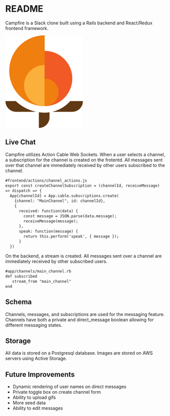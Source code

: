 # README

Campfire is a Slack clone built using a Rails backend and React/Redux frontend framework.

![Alt text](app/assets/images/campfire-logo.png?s=50)

## Live Chat

Campfire utilizes Action Cable Web Sockets. When a user selects a channel, a subscription for the channel is created on the frotentd. All messages sent over that channel are immediately received by other users subscribed to the channel.

```
#frontend/actions/channel_actions.js
export const createChannelSubscription = (channelId, receiveMessage) => dispatch => {
  App[channelId] = App.cable.subscriptions.create(
    {channel: "MainChannel", id: channelId},
    {
      received: function(data) {
        const message = JSON.parse(data.message);
        receiveMessage(message);
      },
      speak: function(message) {
        return this.perform('speak', { message });
      }
  })
 ```
 
 On the backend, a stream is created. All messages sent over a channel are immediately received by other subscribed users.
 
 ```
 #app/channels/main_channel.rb
 def subscribed
    stream_from "main_channel"
 end
```

## Schema

Channels, messages, and subscriptions are used for the messaging feature. Channels have both a private and direct_message boolean allowing for different messaging states.

## Storage

All data is stored on a Postgresql database. Images are stored on AWS servers using Active Storage.

## Future Improvements

* Dynamic rendering of user names on direct messages
* Private toggle box on create channel form
* Ability to upload gifs
* More seed data
* Ability to edit messages
 
